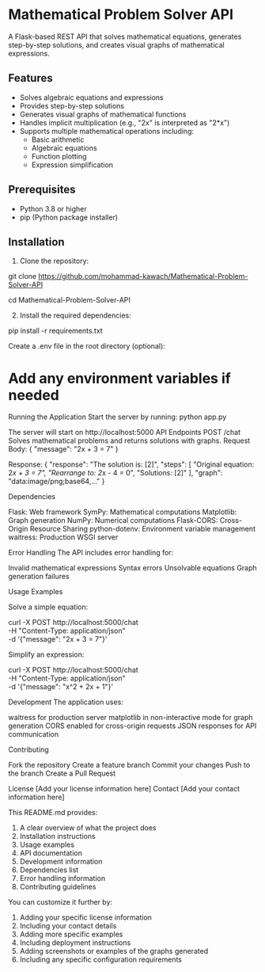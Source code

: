 # Mathematical Problem Solver API

A Flask-based REST API that solves mathematical equations, generates step-by-step solutions, and creates visual graphs of mathematical expressions.

## Features

- Solves algebraic equations and expressions
- Provides step-by-step solutions
- Generates visual graphs of mathematical functions
- Handles implicit multiplication (e.g., "2x" is interpreted as "2*x")
- Supports multiple mathematical operations including:
  - Basic arithmetic
  - Algebraic equations
  - Function plotting
  - Expression simplification

## Prerequisites

- Python 3.8 or higher
- pip (Python package installer)

## Installation

1. Clone the repository:

git clone https://github.com/mohammad-kawach/Mathematical-Problem-Solver-API

cd Mathematical-Problem-Solver-API


2. Install the required dependencies:

pip install -r requirements.txt


Create a .env file in the root directory (optional):

# Add any environment variables if needed

Running the Application
Start the server by running:
python app.py

The server will start on http://localhost:5000
API Endpoints
POST /chat
Solves mathematical problems and returns solutions with graphs.
Request Body:
{
    "message": "2x + 3 = 7"
}

Response:
{
    "response": "The solution is: [2]",
    "steps": [
        "Original equation: 2*x + 3 = 7",
        "Rearrange to: 2*x - 4 = 0",
        "Solutions: [2]"
    ],
    "graph": "data:image/png;base64,..."
}

Dependencies

Flask: Web framework
SymPy: Mathematical computations
Matplotlib: Graph generation
NumPy: Numerical computations
Flask-CORS: Cross-Origin Resource Sharing
python-dotenv: Environment variable management
waitress: Production WSGI server

Error Handling
The API includes error handling for:

Invalid mathematical expressions
Syntax errors
Unsolvable equations
Graph generation failures

Usage Examples

Solve a simple equation:

curl -X POST http://localhost:5000/chat \
-H "Content-Type: application/json" \
-d '{"message": "2x + 3 = 7"}'


Simplify an expression:

curl -X POST http://localhost:5000/chat \
-H "Content-Type: application/json" \
-d '{"message": "x^2 + 2x + 1"}'

Development
The application uses:

waitress for production server
matplotlib in non-interactive mode for graph generation
CORS enabled for cross-origin requests
JSON responses for API communication

Contributing

Fork the repository
Create a feature branch
Commit your changes
Push to the branch
Create a Pull Request

License
[Add your license information here]
Contact
[Add your contact information here]

This README.md provides:
1. A clear overview of what the project does
2. Installation instructions
3. Usage examples
4. API documentation
5. Development information
6. Dependencies list
7. Error handling information
8. Contributing guidelines

You can customize it further by:
1. Adding your specific license information
2. Including your contact details
3. Adding more specific examples
4. Including deployment instructions
5. Adding screenshots or examples of the graphs generated
6. Including any specific configuration requirements

